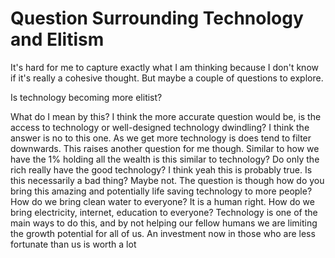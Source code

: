 # Question Surrounding Technology and Elitism

It's hard for me to capture exactly what I am thinking because I don't know if it's really a cohesive thought. But maybe a couple of questions to explore.

Is technology becoming more elitist?

What do I mean by this? I think the more accurate question would be, is the access to technology or well-designed technology dwindling? I think the answer is no to this one. As we get more technology is does tend to filter downwards. This raises another question for me though. Similar to how we have the 1% holding all the wealth is this similar to technology? Do only the rich really have the good technology? I think yeah this is probably true. Is this necessarily a bad thing? Maybe not. The question is though how do you bring this amazing and potentially life saving technology to more people? How do we bring clean water to everyone? It is a human right. How do we bring electricity, internet, education to everyone? Technology is one of the main ways to do this, and by not helping our fellow humans we are limiting the growth potential for all of us. An investment now in those who are less fortunate than us is worth a lot

